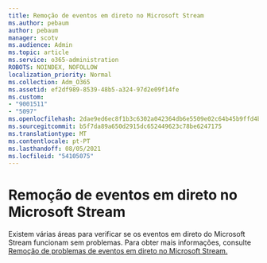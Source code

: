 ```yaml
---
title: Remoção de eventos em direto no Microsoft Stream
ms.author: pebaum
author: pebaum
manager: scotv
ms.audience: Admin
ms.topic: article
ms.service: o365-administration
ROBOTS: NOINDEX, NOFOLLOW
localization_priority: Normal
ms.collection: Adm_O365
ms.assetid: ef2df989-8539-48b5-a324-97d2e09f14fe
ms.custom:
- "9001511"
- "5097"
ms.openlocfilehash: 2dae9ed6ec8f1b3c6302a042364db6e5509e02c64b45b9ffd4bdf567fdd97298
ms.sourcegitcommit: b5f7da89a650d2915dc652449623c78be6247175
ms.translationtype: MT
ms.contentlocale: pt-PT
ms.lasthandoff: 08/05/2021
ms.locfileid: "54105075"
---
```

# <a name="troubleshooting-live-events-in-microsoft-stream"></a>Remoção de eventos em direto no Microsoft Stream

Existem várias áreas para verificar se os eventos em direto do Microsoft Stream funcionam sem problemas. Para obter mais informações, consulte [Remoção de problemas de eventos em direto no Microsoft Stream.](/stream/live-event-troubleshooting)
